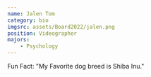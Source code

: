 ```yaml
---
name: Jalen Tom
category: bio
imgsrc: assets/Board2022/jalen.png
position: Videographer
majors:
    - Psychology
---
```


Fun Fact: "My Favorite dog breed is Shiba Inu."
